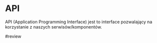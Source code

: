 # API
API (Application Programming Interface) jest to interface pozwalający na korzystanie z naszych serwisów/komponentów.

#review